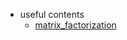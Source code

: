 - useful contents
  - [matrix_factorization](https://everdark.github.io/k9/notebooks/ml/matrix_factorization/matrix_factorization.nb.html)
